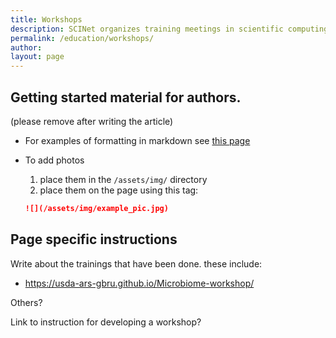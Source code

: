 ```yaml
---
title: Workshops
description: SCINet organizes training meetings in scientific computing
permalink: /education/workshops/
author:
layout: page
---
```


## Getting started material for authors.
(please remove after writing the article)

* For examples of formatting in markdown see [this page](/theme/)
* To add photos
  1. place them in the `/assets/img/` directory
  2. place them on the page using this tag:

  ```markdown
  ![](/assets/img/example_pic.jpg)
  ```

## Page specific instructions

Write about the trainings that have been done. these include:

* https://usda-ars-gbru.github.io/Microbiome-workshop/

Others?

Link to instruction for developing a workshop?
